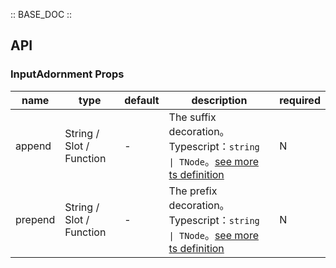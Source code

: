 :: BASE_DOC ::

## API

### InputAdornment Props

name | type | default | description | required
-- | -- | -- | -- | --
append | String / Slot / Function | - | The suffix decoration。Typescript：`string \| TNode`。[see more ts definition](https://github.com/Tencent/tdesign-vue-next/blob/develop/src/common.ts) | N
prepend | String / Slot / Function | - | The prefix decoration。Typescript：`string \| TNode`。[see more ts definition](https://github.com/Tencent/tdesign-vue-next/blob/develop/src/common.ts) | N
